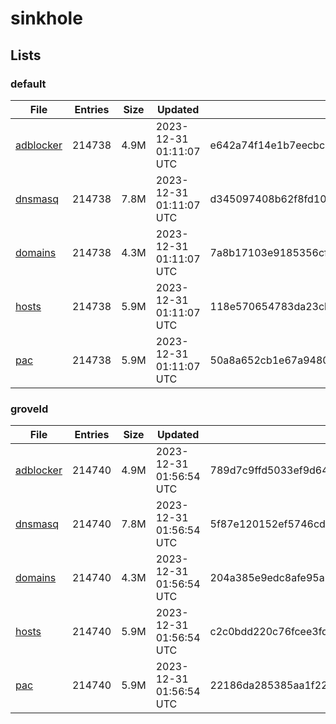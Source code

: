 # sinkhole

## Lists

### default

|File|Entries|Size|Updated|Hash|
|-|-|-|-|-|
|[adblocker](https://raw.githubusercontent.com/groveld/sinkhole/lists/default/adblocker.txt)|214738|4.9M|2023-12-31 01:11:07 UTC|e642a74f14e1b7eecbc162691cfbc58108b0e50d579d3952f955c6728a13329c|
|[dnsmasq](https://raw.githubusercontent.com/groveld/sinkhole/lists/default/dnsmasq.txt)|214738|7.8M|2023-12-31 01:11:07 UTC|d345097408b62f8fd10c15c039d2400731ea4e30ba927ec8112b5320e54f299f|
|[domains](https://raw.githubusercontent.com/groveld/sinkhole/lists/default/domains.txt)|214738|4.3M|2023-12-31 01:11:07 UTC|7a8b17103e9185356cf6bf5427c65587763cbda8e4177ea71678f23bab21717f|
|[hosts](https://raw.githubusercontent.com/groveld/sinkhole/lists/default/hosts.txt)|214738|5.9M|2023-12-31 01:11:07 UTC|118e570654783da23cbf87d88a7e71fc1835ed28c6130318f49238ce5e8dd1a7|
|[pac](https://raw.githubusercontent.com/groveld/sinkhole/lists/default/pac.txt)|214738|5.9M|2023-12-31 01:11:07 UTC|50a8a652cb1e67a94800f543c27c205c18a2e936de4d0f09462c19aa84ab97ec|

### groveld

|File|Entries|Size|Updated|Hash|
|-|-|-|-|-|
|[adblocker](https://raw.githubusercontent.com/groveld/sinkhole/lists/groveld/adblocker.txt)|214740|4.9M|2023-12-31 01:56:54 UTC|789d7c9ffd5033ef9d64f98a4fdc8cd60113bf0a97818c145139aaaf2d3ac94f|
|[dnsmasq](https://raw.githubusercontent.com/groveld/sinkhole/lists/groveld/dnsmasq.txt)|214740|7.8M|2023-12-31 01:56:54 UTC|5f87e120152ef5746cd6418dfc61510c08f7e054860da0cdd1493a7ab607839a|
|[domains](https://raw.githubusercontent.com/groveld/sinkhole/lists/groveld/domains.txt)|214740|4.3M|2023-12-31 01:56:54 UTC|204a385e9edc8afe95a7ae5f9754f5e97a32d743b66a6a8f30486ad5743de39f|
|[hosts](https://raw.githubusercontent.com/groveld/sinkhole/lists/groveld/hosts.txt)|214740|5.9M|2023-12-31 01:56:54 UTC|c2c0bdd220c76fcee3fdc85748fa63753c0ff8fc0934ed392a7e9b5de71b8e4f|
|[pac](https://raw.githubusercontent.com/groveld/sinkhole/lists/groveld/pac.txt)|214740|5.9M|2023-12-31 01:56:54 UTC|22186da285385aa1f2231f33b529143711bedcf0a3b8fb52cd8bccd2c4fca561|
